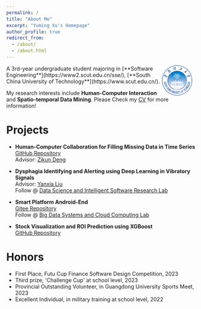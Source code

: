 ```yaml
---
permalink: /
title: "About Me"
excerpt: "Yuming Xu's Homepage"
author_profile: true
redirect_from: 
  - /about/
  - /about.html
---
```


<img src="/images/SCUT.png" alt="SCUT" style="float: right; margin-right: 10px; ; width: 80px; height: 80px;" />
A 3rd-year undergraduate student majoring in [**Software Engineering**](https://www2.scut.edu.cn/sse/),  
[**South China University of Technology**](https://www.scut.edu.cn/). 

My research interests include **Human-Computer Interaction** and **Spatio-temporal Data Mining**. 
Please Check my [CV](https://thebestFM.github.io/files/CV.pdf) for more information!

# Projects

* **Human-Computer Collaboration for Filling Missing Data in  Time Series**  
  [GitHub Repository](https://github.com/thebestFM/Human-Computer-Collaboration-for-Filling-Missing-Data-in-Time-Series)  
  Advisor: [Zikun Deng](https://zkdeng.org/)  

* **Dysphagia Identifying and Alerting using Deep Learning in Vibratory Signals**  
  Advisor: [Yanxia Liu](https://www2.scut.edu.cn/sse/2018/0614/c16789a270677/page.htm)  
  Follow @ [Data Science and Intelligent Software Research Lab](https://www2.scut.edu.cn/sse/2018/1206/c20715a298882/page.htm)  

* **Smart Platform Android-End**  
  [Gitee Repository](https://gitee.com/fm_xym/building-project-management-system-Android-frontend)  
  Follow @ [Big Data Systems and Cloud Computing Lab](https://www2.scut.edu.cn/sse/2018/1206/c20715a298873/page.htm)  

* **Stock Visualization and ROI Prediction using XGBoost**  
  [GitHub Repository](https://github.com/thebestFM/StockLab)  

# Honors
* First Place, Futu Cup Finance Software Design Competition, 2023  
* Third prize, 'Challenge Cup' at school level, 2023  
* Provincial Outstanding Volunteer, in Guangdong University Sports Meet, 2023  
* Excellent Individual, in military training at school level, 2022  